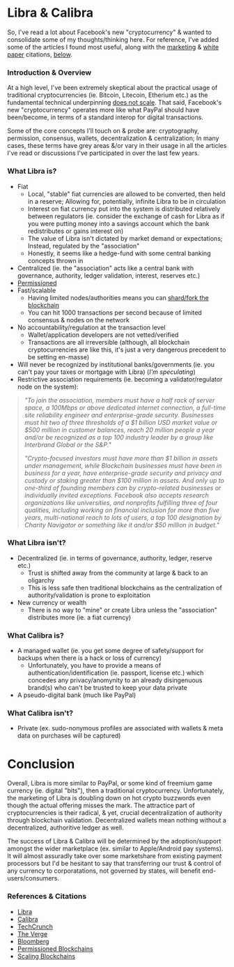 # Libra & Calibra

So, I've read a lot about Facebook's new "cryptocurrency" & wanted to consolidate some of my thoughts/thinking here. For reference, I've added some of the articles I found most useful, along with the [marketing][1] & [white paper][2] citations, [below](#references--citations).

### Introduction & Overview
At a high level, I've been extremely skeptical about the practical usage of traditional cryptocurrencies (ie. Bitcoin, Litecoin, Etherium etc.) as the fundamental technical underpinning [does not scale](https://www.youtube.com/watch?v=s2XHyzPA9Zc). That said, Facebook's new "cryptocurrency" operates more like what PayPal should have been/become, in terms of a standard interop for digital transactions.

Some of the core concepts I'll touch on & probe are: cryptography, permission, consensus, wallets, decentralization & centralization; In many cases, these terms have grey areas &/or vary in their usage in all the articles I've read or discussions I've participated in over the last few years.

### What Libra is?
- Fiat 
  - Local, "stable" fiat currencies are allowed to be converted, then held in a reserve; Allowing for, potentially, infinite Libra to be in circulation
  - Interest on fiat currency put into the system is distributed relatively between regulators (ie. consider the exchange of cash for Libra as if you were putting money into a savings account which the bank redistributes or gains interest on)
  - The value of Libra isn't dictated by market demand or expectations; Instead, regulated by the "association"
  - Honestly, it seems like a hedge-fund with some central banking concepts thrown in
- Centralized (ie. the "association" acts like a central bank with governance, authority, ledger validation, interest, reserves etc.)
- [Permissioned](6)
- Fast/scalable
  - Having limited nodes/authorities means you can [shard/fork the blockchain][7]
  - You can hit 1000 transactions per second because of limited consensus & nodes on the network 
- No accountability/regulation at the transaction level
  - Wallet/application developers are not vetted/verified
  - Transactions are all irreversible (although, all blockchain cryptocurrencies are like this, it's just a very dangerous precedent to be setting en-masse)
- Will never be recognized by institutional banks/governments (ie. you can't pay your taxes or mortgage with Libra) (*I'm speculating*)
- Restrictive association requirements (ie. becoming a validator/regulator node on the system):

> *"To join the association, members must have a half rack of server space, a 100Mbps or above dedicated internet connection, a full-time site reliability engineer and enterprise-grade security. Businesses must hit two of three thresholds of a $1 billion USD market value or $500 million in customer balances, reach 20 million people a year and/or be recognized as a top 100 industry leader by a group like Interbrand Global or the S&P."*
>
> *"Crypto-focused investors must have more than $1 billion in assets under management, while Blockchain businesses must have been in business for a year, have enterprise-grade security and privacy and custody or staking greater than $100 million in assets. And only up to one-third of founding members can by crypto-related businesses or individually invited exceptions. Facebook also accepts research organizations like universities, and nonprofits fulfilling three of four qualities, including working on financial inclusion for more than five years, multi-national reach to lots of users, a top 100 designation by Charity Navigator or something like it and/or $50 million in budget."*

### What Libra isn't?
- Decentralized (ie. in terms of governance, authority, ledger, reserve etc.)
  - Trust is shifted away from the community at large & back to an oligarchy
  - This is less safe then traditional blockchains as the centralization of authority/validation is prone to exploitation
- New currency or wealth
  - There is no way to "mine" or create Libra unless the "association" distributes more (ie. a fiat currency) 

### What Calibra is?
- A managed wallet (ie. you get some degree of safety/support for backups when there is a hack or loss of currency)
  - Unfortunately, you have to provide a means of authentication/identification (ie. passport, license etc.) which concedes any privacy/anomynity to an already disingenuous brand(s) who can't be trusted to keep your data private
- A pseudo-digital bank (much like PayPal)

### What Calibra isn't?
- Private (ex. sudo-nonymous profiles are associated with wallets & meta data on purchases will be captured)

# Conclusion

Overall, Libra is more similar to PayPal, or some kind of freemium game currency (ie. digital "bits"), then a traditional cryptocurrency. Unfortunately, the marketing of Libra is doubling down on hot crypto buzzwords even though the actual offering misses the mark. The attractice part of cryptocurrencies is their radical, & yet, crucial decentralization of authority through blockchain validation. Decentralized wallets mean nothing without a decentralized, authoritive ledger as well.

The success of Libra & Calibra will be determined by the adoption/support amongst the wider marketplace (ex. similar to Apple/Android pay systems). It will almost assuradly take over some marketshare from existing payment processors but I'd be hesitant to say that transferring our trust & control of any currency to corporatations, not governed by states, will benefit end-users/consumers.

### References & Citations
- [Libra][1]
- [Calibra][2]
- [TechCrunch][3]
- [The Verge][4]
- [Bloomberg][5]
- [Permissioned Blockchains][6]
- [Scaling Blockchains][7]

[1]: https://libra.org/
[2]: https://calibra.com/
[3]: https://techcrunch.com/2019/06/18/facebook-libra/
[4]: https://www.theverge.com/2019/6/26/18716326/facebook-libra-cryptocurrency-blockchain-irs-starbucks
[5]: https://www.bloomberg.com/news/articles/2019-06-18/better-than-bitcoin-facebook-unveils-libra-cryptocurrency
[6]: https://www.investopedia.com/terms/p/permissioned-blockchains.asp
[7]: https://www.youtube.com/watch?v=4CdO0olVfAA
